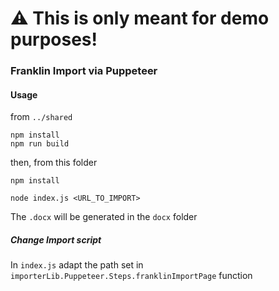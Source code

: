 # ⚠️ This is only meant for demo purposes!

### Franklin Import via Puppeteer


#### Usage

from `../shared`
```
npm install
npm run build
```

then, from this folder

```
npm install

node index.js <URL_TO_IMPORT>
```

The `.docx` will be generated in the `docx` folder

##### Change Import script

In `index.js` adapt the path set in `importerLib.Puppeteer.Steps.franklinImportPage` function
